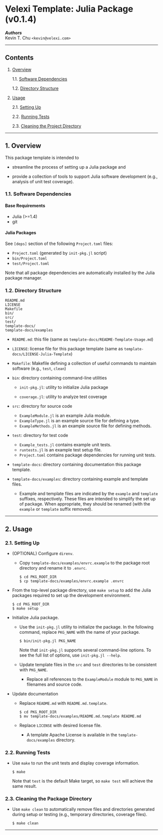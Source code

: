 Velexi Template: Julia Package (v0.1.4)
=======================================

___Authors___  
Kevin T. Chu `<kevin@velexi.com>`

------------------------------------------------------------------------------

Contents
--------

1. [Overview][#1]

    1.1. [Software Dependencies][#1.1]

    1.2. [Directory Structure][#1.2]

2. [Usage][#2]

    2.1. [Setting Up][#2.1]

    2.2. [Running Tests][#2.2]

    2.3. [Cleaning the Project Directory][#2.3]

------------------------------------------------------------------------------

## 1. Overview

This package template is intended to

* streamline the process of setting up a Julia package and

* provide a collection of tools to support Julia software development (e.g.,
  analysis of unit test coverage).

### 1.1. Software Dependencies

#### Base Requirements

* Julia (>=1.4)
* git

#### Julia Packages ####

See `[deps]` section of the following `Project.toml` files:

* `Project.toml` (generated by `init-pkg.jl` script)
* `bin/Project.toml`
* `test/Project.toml`

Note that all package dependencies are automatically installed by the Julia
package manager.

### 1.2. Directory Structure

    README.md
    LICENSE
    Makefile
    bin/
    src/
    test/
    template-docs/
    template-docs/examples

* `README.md`: this file (same as `template-docs/README-Template-Usage.md`)

* `LICENSE`: license file for this package template (same as
  `template-docs/LICENSE-Julia-Template`)

* `Makefile`: Makefile defining a collection of useful commands to maintain
  software (e.g., `test`, `clean`)

* `bin`: directory containing command-line utilities

  * `init-pkg.jl`: utility to initialize Julia package

  * `coverage.jl`: utility to analyze test coverage

* `src`: directory for source code

  * `ExampleModule.jl` is an example Julia module.
  * `ExampleType.jl` is an example source file for defining a type.
  * `ExampleMethods.jl` is an example source file for defining methods.

* `test`: directory for test code

  * `Example_tests.jl` contains example unit tests.
  * `runtests.jl` is an example test setup file.
  * `Project.toml` contains package dependencies for running unit tests.

* `template-docs`: directory containing documentation this package template.

* `template-docs/examples`: directory containing example and template files.
  
  * Example and template files are indicated by the `example` and `template`
    suffixes, respectively. These files are intended to simplify the set up of
    package. When appropriate, they should be renamed (with the `example` or
    `template` suffix removed).

------------------------------------------------------------------------------

## 2. Usage

### 2.1. Setting Up

* (OPTIONAL) Configure `direnv`.

  * Copy `template-docs/examples/envrc.example` to the package root directory
    and rename it to `.envrc`.

    ```shell
    $ cd PKG_ROOT_DIR
    $ cp template-docs/examples/envrc.example .envrc
    ```

* From the top-level package directory, use `make setup` to add the Julia
  packages required to set up the development environment.

  ```shell
  $ cd PKG_ROOT_DIR
  $ make setup
  ```

* Initialize Julia package.

  * Use the `init-pkg.jl` utility to initialize the package. In the following
    command, replace `PKG_NAME` with the name of your package.

    ```shell
    $ bin/init-pkg.jl PKG_NAME
    ```

    Note that `init-pkg.jl` supports several command-line options. To see the
    full list of options, use `init-pkg.jl --help`.

  * Update template files in the `src` and `test` directories to be consistent
    with `PKG_NAME`.

    * Replace all references to the `ExampleModule` module to `PKG_NAME` in
      filenames and source code.

* Update documentation

  * Replace `README.md` with `README.md.template`.

    ```shell
    $ cd PKG_ROOT_DIR
    $ mv template-docs/examples/README.md.template README.md
    ```

  * Replace `LICENSE` with desired license file.

    * A template Apache License is available in the `template-docs/examples`
      directory.

### 2.2. Running Tests

* Use `make` to run the unit tests and display coverage information.

  ```shell
  $ make
  ```

  Note that `test` is the default Make target, so `make test` will achieve the
  same result.

### 2.3. Cleaning the Package Directory

* Use `make clean` to automatically remove files and directories generated
  during setup or testing (e.g., temporary directories, coverage files).

  ```shell
  $ make clean
  ```

------------------------------------------------------------------------------

[-----------------------------INTERNAL LINKS-----------------------------]: #

[#1]: #1-overview
[#1.1]: #11-software-dependencies
[#1.2]: #12-directory-structure

[#2]: #2-usage
[#2.1]: #21-setting-up
[#2.2]: #22-running-tests
[#2.3]: #23-cleaning-the-package-directory

[#3]: #3-references
